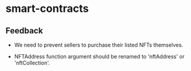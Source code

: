 # smart-contracts

## Feedback

- We need to prevent sellers to purchase their listed NFTs themselves.

- NFTAddress function argument should be renamed to 'nftAddress' or 'nftCollection'.
